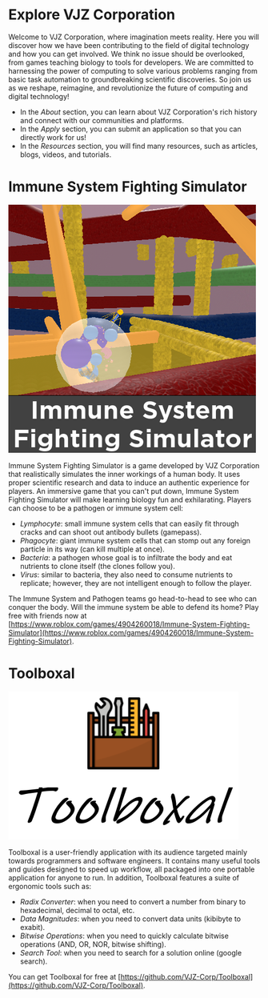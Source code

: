 # Explore VJZ Corporation
Welcome to VJZ Corporation, where imagination meets reality. Here you will discover how we have been contributing to the field of digital technology and how you can get involved. We think no issue should be overlooked, from games teaching biology to tools for developers. We are committed to harnessing the power of computing to solve various problems ranging from basic task automation to groundbreaking scientific discoveries. So join us as we reshape, reimagine, and revolutionize the future of computing and digital technology!

- In the *About* section, you can learn about VJZ Corporation's rich history and connect with our communities and platforms.
- In the *Apply* section, you can submit an application so that you can directly work for us!
- In the *Resources* section, you will find many resources, such as articles, blogs, videos, and tutorials.

# Immune System Fighting Simulator
![](/assets/images/immune_system_fighting_sim.png)

Immune System Fighting Simulator is a game developed by VJZ Corporation that realistically simulates the inner workings of a human body. It uses proper scientific research and data to induce an authentic experience for players. An immersive game that you can't put down, Immune System Fighting Simulator will make learning biology fun and exhilarating. Players can choose to be a pathogen or immune system cell:

- *Lymphocyte*: small immune system cells that can easily fit through cracks and can shoot out antibody bullets (gamepass).
- *Phagocyte*: giant immune system cells that can stomp out any foreign particle in its way (can kill multiple at once).
- *Bacteria*: a pathogen whose goal is to infiltrate the body and eat nutrients to clone itself (the clones follow you).
- *Virus*: similar to bacteria, they also need to consume nutrients to replicate; however, they are not intelligent enough to follow the player.

The Immune System and Pathogen teams go head-to-head to see who can conquer the body. Will the immune system be able to defend its home? Play free with friends now at [https://www.roblox.com/games/4904260018/Immune-System-Fighting-Simulator](https://www.roblox.com/games/4904260018/Immune-System-Fighting-Simulator).

# Toolboxal
![](/assets/images/toolboxal.png)

Toolboxal is a user-friendly application with its audience targeted mainly towards programmers and software engineers. It contains many useful tools and guides designed to speed up workflow, all packaged into one portable application for anyone to run. In addition, Toolboxal features a suite of ergonomic tools such as:

- *Radix Converter*: when you need to convert a number from binary to hexadecimal, decimal to octal, etc.
- *Data Magnitudes*: when you need to convert data units (kibibyte to exabit).
- *Bitwise Operations*: when you need to quickly calculate bitwise operations (AND, OR, NOR, bitwise shifting).
- *Search Tool*: when you need to search for a solution online (google search).

You can get Toolboxal for free at [https://github.com/VJZ-Corp/Toolboxal](https://github.com/VJZ-Corp/Toolboxal).
